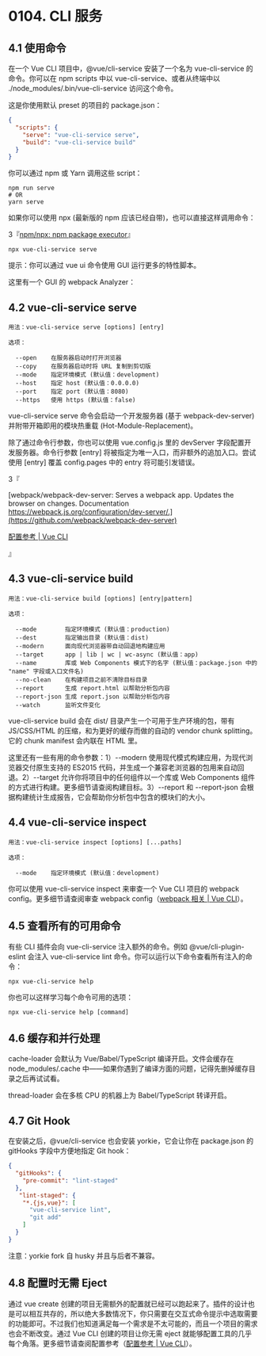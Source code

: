 # 0104. CLI 服务

## 4.1 使用命令

在一个 Vue CLI 项目中，@vue/cli-service 安装了一个名为 vue-cli-service 的命令。你可以在 npm scripts 中以 vue-cli-service、或者从终端中以 ./node_modules/.bin/vue-cli-service 访问这个命令。

这是你使用默认 preset 的项目的 package.json：

```json
{
  "scripts": {
    "serve": "vue-cli-service serve",
    "build": "vue-cli-service build"
  }
}
```

你可以通过 npm 或 Yarn 调用这些 script：

```
npm run serve
# OR
yarn serve
```

如果你可以使用 npx (最新版的 npm 应该已经自带)，也可以直接这样调用命令：

3『[npm/npx: npm package executor](https://github.com/npm/npx)』

```
npx vue-cli-service serve
```

提示：你可以通过 vue ui 命令使用 GUI 运行更多的特性脚本。

这里有一个 GUI 的 webpack Analyzer：

## 4.2 vue-cli-service serve

```
用法：vue-cli-service serve [options] [entry]

选项：

  --open    在服务器启动时打开浏览器
  --copy    在服务器启动时将 URL 复制到剪切版
  --mode    指定环境模式 (默认值：development)
  --host    指定 host (默认值：0.0.0.0)
  --port    指定 port (默认值：8080)
  --https   使用 https (默认值：false)
```

vue-cli-service serve 命令会启动一个开发服务器 (基于 webpack-dev-server) 并附带开箱即用的模块热重载 (Hot-Module-Replacement)。

除了通过命令行参数，你也可以使用 vue.config.js 里的 devServer 字段配置开发服务器。命令行参数 [entry] 将被指定为唯一入口，而非额外的追加入口。尝试使用 [entry] 覆盖 config.pages 中的 entry 将可能引发错误。

3『

[webpack/webpack-dev-server: Serves a webpack app. Updates the browser on changes. Documentation https://webpack.js.org/configuration/dev-server/.](https://github.com/webpack/webpack-dev-server)

[配置参考 | Vue CLI](https://cli.vuejs.org/zh/config/#devserver)

』

## 4.3 vue-cli-service build

```
用法：vue-cli-service build [options] [entry|pattern]

选项：

  --mode        指定环境模式 (默认值：production)
  --dest        指定输出目录 (默认值：dist)
  --modern      面向现代浏览器带自动回退地构建应用
  --target      app | lib | wc | wc-async (默认值：app)
  --name        库或 Web Components 模式下的名字 (默认值：package.json 中的 "name" 字段或入口文件名)
  --no-clean    在构建项目之前不清除目标目录
  --report      生成 report.html 以帮助分析包内容
  --report-json 生成 report.json 以帮助分析包内容
  --watch       监听文件变化
```

vue-cli-service build 会在 dist/ 目录产生一个可用于生产环境的包，带有 JS/CSS/HTML 的压缩，和为更好的缓存而做的自动的 vendor chunk splitting。它的 chunk manifest 会内联在 HTML 里。

这里还有一些有用的命令参数：1）--modern 使用现代模式构建应用，为现代浏览器交付原生支持的 ES2015 代码，并生成一个兼容老浏览器的包用来自动回退。2）--target 允许你将项目中的任何组件以一个库或 Web Components 组件的方式进行构建。更多细节请查阅构建目标。3）--report 和 --report-json 会根据构建统计生成报告，它会帮助你分析包中包含的模块们的大小。

## 4.4 vue-cli-service inspect

```
用法：vue-cli-service inspect [options] [...paths]

选项：

  --mode    指定环境模式 (默认值：development)
```

你可以使用 vue-cli-service inspect 来审查一个 Vue CLI 项目的 webpack config。更多细节请查阅审查 webpack config（[webpack 相关 | Vue CLI](https://cli.vuejs.org/zh/guide/webpack.html#%E5%AE%A1%E6%9F%A5%E9%A1%B9%E7%9B%AE%E7%9A%84-webpack-config)）。

## 4.5 查看所有的可用命令

有些 CLI 插件会向 vue-cli-service 注入额外的命令。例如 @vue/cli-plugin-eslint 会注入 vue-cli-service lint 命令。你可以运行以下命令查看所有注入的命令：

```
npx vue-cli-service help
```

你也可以这样学习每个命令可用的选项：

```
npx vue-cli-service help [command]
```

## 4.6 缓存和并行处理

cache-loader 会默认为 Vue/Babel/TypeScript 编译开启。文件会缓存在 node_modules/.cache 中——如果你遇到了编译方面的问题，记得先删掉缓存目录之后再试试看。

thread-loader 会在多核 CPU 的机器上为 Babel/TypeScript 转译开启。

## 4.7 Git Hook

在安装之后，@vue/cli-service 也会安装 yorkie，它会让你在 package.json 的 gitHooks 字段中方便地指定 Git hook：

```json
{
  "gitHooks": {
    "pre-commit": "lint-staged"
  },
   "lint-staged": {
    "*.{js,vue}": [
      "vue-cli-service lint",
      "git add"
    ]
  }
}
```

注意：yorkie fork 自 husky 并且与后者不兼容。

## 4.8 配置时无需 Eject

通过 vue create 创建的项目无需额外的配置就已经可以跑起来了。插件的设计也是可以相互共存的，所以绝大多数情况下，你只需要在交互式命令提示中选取需要的功能即可。不过我们也知道满足每一个需求是不太可能的，而且一个项目的需求也会不断改变。通过 Vue CLI 创建的项目让你无需 eject 就能够配置工具的几乎每个角落。更多细节请查阅配置参考（[配置参考 | Vue CLI](https://cli.vuejs.org/zh/config/)）。